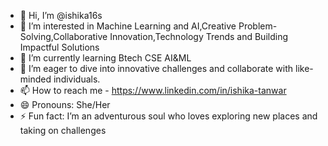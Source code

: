 - 👋 Hi, I’m @ishika16s
- 👀 I’m interested in Machine Learning and AI,Creative Problem-Solving,Collaborative Innovation,Technology Trends and Building Impactful Solutions
- 🌱 I’m currently learning Btech CSE AI&ML
- 💞️ I’m eager to dive into innovative challenges and collaborate with like-minded individuals.
- 📫 How to reach me - https://www.linkedin.com/in/ishika-tanwar
- 😄 Pronouns: She/Her
- ⚡ Fun fact: I’m an adventurous soul who loves exploring new places and taking on challenges
